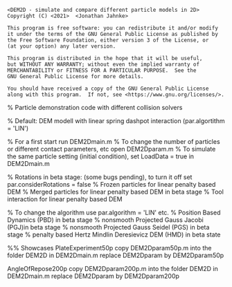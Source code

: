     <DEM2D - simulate and compare different particle models in 2D>
    Copyright (C) <2021>  <Jonathan Jahnke>

    This program is free software: you can redistribute it and/or modify
    it under the terms of the GNU General Public License as published by
    the Free Software Foundation, either version 3 of the License, or
    (at your option) any later version.

    This program is distributed in the hope that it will be useful,
    but WITHOUT ANY WARRANTY; without even the implied warranty of
    MERCHANTABILITY or FITNESS FOR A PARTICULAR PURPOSE.  See the
    GNU General Public License for more details.

    You should have received a copy of the GNU General Public License
    along with this program.  If not, see <https://www.gnu.org/licenses/>.

% Particle demonstration code with different collision solvers

% Default: DEM modell with linear spring dashpot interaction (par.algortithm = 'LIN')

% For a first start run DEM2Dmain.m
% To change the number of particles or different contact parameters, etc open DEM2Dparam.m
% To simulate the same particle setting (initial condition), set LoadData = true in DEM2Dmain.m 

% Rotations in beta stage: (some bugs pending), to turn it off set par.considerRotations = false
% Frozen particles for linear penalty based DEM
% Merged particles for linear penalty based DEM in beta stage
% Tool interaction for linear penalty based DEM

% To change the algorithm use par.algorithm = 'LIN' etc.
% Position Based Dynamics (PBD) in beta stage
% nonsmooth Projected Gauss Jacobi (PGJ)in beta stage
% nonsmooth Projected Gauss Seidel (PGS) in beta stage
% penalty based Hertz Mindlin Deresievicz DEM (HMD) in beta state

%% Showcases
PlateExperiment50p
copy DEM2Dparam50p.m into the folder DEM2D
in DEM2Dmain.m replace DEM2Dparam by DEM2Dparam50p

AngleOfRepose200p
copy DEM2Dparam200p.m into the folder DEM2D
in DEM2Dmain.m replace DEM2Dparam by DEM2Dparam200p